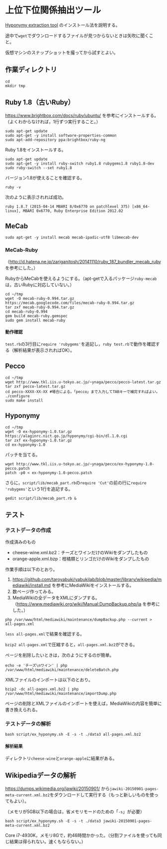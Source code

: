 # 上位下位関係抽出ツール

[Hyponymy extraction tool](https://alaginrc.nict.go.jp/hyponymy/) のインストール法を説明する。

途中で`wget`でダウンロードするファイルが見つからないときは矢吹に聞くこと。

仮想マシンのスナップショットを撮ってから試すとよい。

## 作業ディレクトリ

```
cd
mkdir tmp
```

## Ruby 1.8（古いRuby）

https://www.brightbox.com/docs/ruby/ubuntu/ を参考にインストールする。（よくわからなければ，1行ずつ実行すること。）

```
sudo apt-get update
sudo apt-get -y install software-properties-common
sudo apt-add-repository ppa:brightbox/ruby-ng
```

Ruby 1.8をインストールする。

```
sudo apt-get update
sudo apt-get -y install ruby-switch ruby1.8 rubygems1.8 ruby1.8-dev
sudo ruby-switch --set ruby1.8
```
バージョン1.8が使えることを確認する。

```
ruby -v
```

次のように表示されれば成功。

```
ruby 1.8.7 (2015-04-14 MBARI 8/0x6770 on patchlevel 375) [x86_64-linux], MBARI 0x6770, Ruby Enterprise Edition 2012.02
```

## MeCab

```
sudo apt-get -y install mecab mecab-ipadic-utf8 libmecab-dev
```

### MeCab-Ruby

（http://d.hatena.ne.jp/zariganitosh/20141110/ruby_187_bundler_mecab_ruby を参考にした。）

RubyからMeCabを使えるようにする。（apt-getで入るパッケージ`ruby-mecab`は，古いRubyに対応していない。）

```
cd ~/tmp
wget -O mecab-ruby-0.994.tar.gz https://mecab.googlecode.com/files/mecab-ruby-0.994.tar.gz
tar zxf mecab-ruby-0.994.tar.gz
cd mecab-ruby-0.994
gem build mecab-ruby.gemspec
sudo gem install mecab-ruby
```

#### 動作確認

`test.rb`の3行目に`require 'rubygems'`を追記し，`ruby test.rb`で動作を確認する（解析結果が表示されればOK）。

## Pecco

```
cd ~/tmp
wget http://www.tkl.iis.u-tokyo.ac.jp/~ynaga/pecco/pecco-latest.tar.gz
tar zxf pecco-latest.tar.gz
cd pecco-XXXX-XX-XX #場合による。「pecco」まで入力してTABキーで補完すればよい。
./configure
sudo make install
```

## Hyponymy

```
cd ~/tmp
wget -O ex-hyponymy-1.0.tar.gz https://alaginrc.nict.go.jp/hyponymy/cgi-bin/dl.1.0.cgi
tar zxf ex-hyponymy-1.0.tar.gz
cd ex-hyponymy-1.0
```

パッチを当てる。

```
wget http://www.tkl.iis.u-tokyo.ac.jp/~ynaga/pecco/ex-hyponymy-1.0-pecco.patch
patch -p0 < ex-hyponymy-1.0-pecco.patch
```

さらに，`script/lib/mecab_part.rb`の`require 'Cut'`の前の行に`require 'rubygems'`という1行を追記する。

```
gedit script/lib/mecab_part.rb &
```

## テスト

### テストデータの作成

作成済みのもの

* cheese-wine.xml.bz2：チーズとワインだけのWikiをダンプしたもの
* orange-apple.xml.bzp：柑橘類とリンゴだけのWikiをダンプしたもの

作業手順は以下のとおり。

1. https://github.com/taroyabuki/yabukilab/blob/master/library/wikipedia/mediawiki/install.md を参考にMediaWikiをインストールする。
1. 数ページ作ってみる。
1. MediaWikiの全データをXMLにダンプする。（https://www.mediawiki.org/wiki/Manual:DumpBackup.php/ja を参考にした。）

```
php /var/www/html/mediawiki/maintenance/dumpBackup.php --current > all-pages.xml
```

`less all-pages.xml`で結果を確認する。

`bzip2 all-pages.xml`で圧縮すると，`all-pages.xml.bz2`ができる。

ページを削除したいときは，次のようにするのが簡単。

```
echo -e 'チーズ\nワイン' | php /var/www/html/mediawiki/maintenance/deleteBatch.php
```

XMLファイルのインポートは以下のとおり。

```
bzip2 -dc all-pages.xml.bz2 | php /var/www/html/mediawiki/maintenance/importDump.php
```

ページの削除とXMLファイルのインポートを使えば，MediaWikiの内容を簡単に書き換えられる。

### テストデータの解析

```
bash script/ex_hyponymy.sh -E -s -t ./data3 all-pages.xml.bz2
```

#### 解析結果

ディレクトリ`cheese-wine`と`orange-apple`に結果がある。

## Wikipediaデータの解析

https://dumps.wikimedia.org/jawiki/20150901/ から`jawiki-20150901-pages-meta-current.xml.bz2`をダウンロードして実行する（もっと新しいものを使ってもよい）。

（メモリが5GB以下の場合は，省メモリモードのための「`-s`」が必要）

```
bash script/ex_hyponymy.sh -E -s -t ./data3 jawiki-20150901-pages-meta-current.xml.bz2
```

Core i7-4930K，メモリ8Gで，約46時間かかった。（分割ファイルを使っても同じ結果は得られない。速くもならない。）
